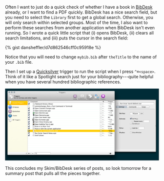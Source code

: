 Often I want to just do a quick check of whether I have a book in [BibDesk] already, or I want to find a PDF quickly.  BibDesk has a nice search field, but you need to select the `Library` first to get a global search.  Otherwise, you will only search within selected groups.  Most of the time, I also want to perform these searches from another application when BibDesk isn't even running.  So I wrote a quick little script that (i) opens BibDesk, (ii) clears all search limitations, and (iii) puts the cursor in the search field:


{% gist dansheffler/d7d862546cff0c95918e %}

Notice that you will need to change `mybib.bib` after `theTitle` to the name of your `.bib` file.

Then I set up a [Quicksilver] trigger to run the script when I press `^⌘<space>`.  Think of it like a Spotlight search just for your bibliography---quite helpful when you have several hundred bibliographic references.

![Quicksilver Trigger for Searching BibDesk](/images/Screen2014-07-121.png)

This concludes my Skim/BibDesk series of posts, so look tomorrow for a summary post that pulls all the pieces together.


[Quicksilver]: http://qsapp.com
[BibDesk]: http://bibdesk.sourceforge.net
